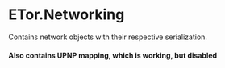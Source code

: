 # ETor.Networking

Contains network objects with their respective serialization.


#### Also contains UPNP mapping, which is working, but disabled
